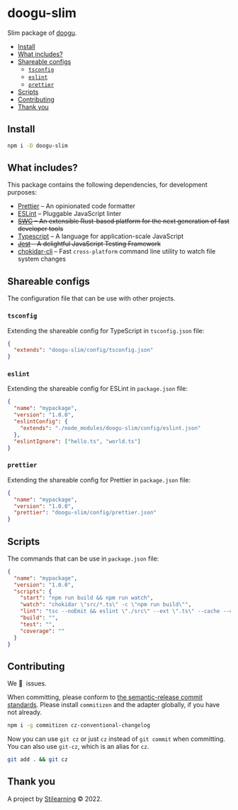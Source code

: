 # doogu-slim

Slim package of [doogu](https://github.com/bent10/doogu).

- [Install](#install)
- [What includes?](#what-includes)
- [Shareable configs](#shareable-configs)
  - [`tsconfig`](#tsconfig)
  - [`eslint`](#eslint)
  - [`prettier`](#prettier)
- [Scripts](#scripts)
- [Contributing](#contributing)
- [Thank you](#thank-you)

## Install

```bash
npm i -D doogu-slim
```

## What includes?

This package contains the following dependencies, for development purposes:

- [Prettier](https://prettier.io/) – An opinionated code formatter
- [ESLint](https://eslint.org/) – Pluggable JavaScript linter
- ~~[SWC](https://swc.rs/) – An extensible Rust-based platform for the next generation of fast developer tools~~
- [Typescript](https://www.typescriptlang.org/) – A language for application-scale JavaScript
- ~~[Jest](https://github.com/avajs/ava) – A delightful JavaScript Testing Framework~~
- [chokidar-cli](https://www.npmjs.com/package/chokidar-cli) – Fast `cross-platform` command line utility to watch file system changes

## Shareable configs

The configuration file that can be use with other projects.

### `tsconfig`

Extending the shareable config for TypeScript in `tsconfig.json` file:

```json
{
  "extends": "doogu-slim/config/tsconfig.json"
}
```

### `eslint`

Extending the shareable config for ESLint in `package.json` file:

```json
{
  "name": "mypackage",
  "version": "1.0.0",
  "eslintConfig": {
    "extends": "./node_modules/doogu-slim/config/eslint.json"
  },
  "eslintIgnore": ["hello.ts", "world.ts"]
}
```

### `prettier`

Extending the shareable config for Prettier in `package.json` file:

```json
{
  "name": "mypackage",
  "version": "1.0.0",
  "prettier": "doogu-slim/config/prettier.json"
}
```

## Scripts

The commands that can be use in `package.json` file:

```json
{
  "name": "mypackage",
  "version": "1.0.0",
  "scripts": {
    "start": "npm run build && npm run watch",
    "watch": "chokidar \"src/*.ts\" -c \"npm run build\"",
    "lint": "tsc --noEmit && eslint \"./src\" --ext \".ts\" --cache --cache-location \"node_modules/.cache/.eslintcache\"",
    "build": "",
    "test": "",
    "coverage": ""
  }
}
```

## Contributing

We 💛&nbsp; issues.

When committing, please conform to [the semantic-release commit standards](https://www.conventionalcommits.org/). Please install `commitizen` and the adapter globally, if you have not already.

```bash
npm i -g commitizen cz-conventional-changelog
```

Now you can use `git cz` or just `cz` instead of `git commit` when committing. You can also use `git-cz`, which is an alias for `cz`.

```bash
git add . && git cz
```

## Thank you

A project by [Stilearning](https://stilearning.com) &copy; 2022.
